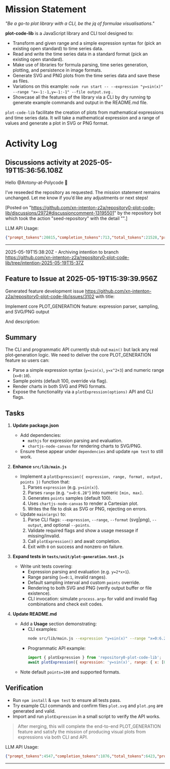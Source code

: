 # Mission Statement

_"Be a go-to plot library with a CLI, be the jq of formulae visualisations."_

**plot-code-lib** is a JavaScript library and CLI tool designed to:
- Transform and given range and a simple expression syntax for (pick an existing open standard) to time series data.
- Read and write the time series data in a standard format (pick an existing open standard).
- Make use of libraries for formula parsing, time series generation, plotting, and persistence in image formats.
- Generate SVG and PNG plots from the time series data and save these as files.
- Variations on this example: `node run start -- --expression "y=sin(x)" --range "x=-1:-1,y=-1:-1" --file output.svg` .
- Showcase all the features of the library via a CLI by dry running tp generate example commands and output in the README.md file.

`plot-code-lib` facilitate the creation of plots from mathematical expressions and time series data. It will take a
mathematical expression and a range of values and generate a plot in SVG or PNG format.
# Activity Log

## Discussions activity at 2025-05-19T15:36:56.108Z

Hello @Antony-at-Polycode 👋

I’ve reseeded the repository as requested. The mission statement remains unchanged. Let me know if you’d like any adjustments or next steps!

[Posted on "https://github.com/xn-intenton-z2a/repository0-plot-code-lib/discussions/2972#discussioncomment-13195501" by the repository bot which took the action "seed-repository" with the detail "".]

LLM API Usage:

```json
{"prompt_tokens":20815,"completion_tokens":713,"total_tokens":21528,"prompt_tokens_details":{"cached_tokens":0,"audio_tokens":0},"completion_tokens_details":{"reasoning_tokens":640,"audio_tokens":0,"accepted_prediction_tokens":0,"rejected_prediction_tokens":0}}

```
---

2025-05-19T15:38:20Z - Archiving intentïon to branch https://github.com/xn-intenton-z2a/repository0-plot-code-lib/tree/intention-2025-05-19T15-37Z

## Feature to Issue at 2025-05-19T15:39:39.956Z

Generated feature development issue https://github.com/xn-intenton-z2a/repository0-plot-code-lib/issues/3102 with title:

Implement core PLOT_GENERATION feature: expression parser, sampling, and SVG/PNG output

And description:

## Summary

The CLI and programmatic API currently stub out `main()` but lack any real plot‐generation logic. We need to deliver the core PLOT_GENERATION feature so users can:

- Parse a simple expression syntax (`y=sin(x)`, `y=x^2+3`) and numeric range (`x=0:10`).
- Sample points (default 100, override via flag).
- Render charts in both SVG and PNG formats.
- Expose the functionality via a `plotExpression(options)` API and CLI flags.

## Tasks

1. **Update package.json**
   - Add dependencies:
     - `mathjs` for expression parsing and evaluation.
     - `chartjs-node-canvas` for rendering charts to SVG/PNG.
   - Ensure these appear under `dependencies` and update `npm test` to still work.

2. **Enhance `src/lib/main.js`**
   - Implement a `plotExpression({ expression, range, format, output, points })` function that:
     1. Parses `expression` (e.g. `y=sin(x)`).
     2. Parses `range` (e.g. `"x=0:6.28"`) into numeric `[min, max]`.
     3. Generates `points` samples (default 100).
     4. Uses `chartjs-node-canvas` to render a Cartesian plot.
     5. Writes the file to disk as SVG or PNG, rejecting on errors.
   - Update `main(args)` to:
     1. Parse CLI flags: `--expression`, `--range`, `--format` (svg|png), `--output`, and optional `--points`.
     2. Validate required flags and show a usage message if missing/invalid.
     3. Call `plotExpression()` and await completion.
     4. Exit with `0` on success and nonzero on failure.

3. **Expand tests in `tests/unit/plot-generation.test.js`**
   - Write unit tests covering:
     - Expression parsing and evaluation (e.g. `y=2*x+1`).
     - Range parsing (`x=0:1`, invalid ranges).
     - Default sampling interval and custom `points` override.
     - Rendering to both SVG and PNG (verify output buffer or file existence).
     - CLI invocation: simulate `process.argv` for valid and invalid flag combinations and check exit codes.

4. **Update README.md**
   - Add a **Usage** section demonstrating:
     - CLI examples:
       ```bash
       node src/lib/main.js --expression "y=sin(x)" --range "x=0:6.28" --format svg --output plot.svg
       ```
     - Programmatic API example:
       ```js
       import { plotExpression } from 'repository0-plot-code-lib';
       await plotExpression({ expression: 'y=sin(x)', range: { x: [0, 6.28] }, format: 'png', output: 'plot.png' });
       ```
   - Note default `points=100` and supported formats.

## Verification

- Run `npm install` & `npm test` to ensure all tests pass.
- Try example CLI commands and confirm files `plot.svg` and `plot.png` are generated and valid.
- Import and run `plotExpression` in a small script to verify the API works.

> After merging, this will complete the end-to-end PLOT_GENERATION feature and satisfy the mission of producing visual plots from expressions via both CLI and API.

LLM API Usage:

```json
{"prompt_tokens":4547,"completion_tokens":1876,"total_tokens":6423,"prompt_tokens_details":{"cached_tokens":0,"audio_tokens":0},"completion_tokens_details":{"reasoning_tokens":1024,"audio_tokens":0,"accepted_prediction_tokens":0,"rejected_prediction_tokens":0}}
```

---

